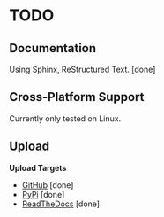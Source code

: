 # TODO

## Documentation

Using Sphinx, ReStructured Text. [done]


## Cross-Platform Support

Currently only tested on Linux.


## Upload

**Upload Targets**

* [GitHub](.) [done]
* [PyPi](https://pypi.org/project/column-print/)  [done]
* [ReadTheDocs](https://column-print.readthedocs.io/en/latest/)  [done]
